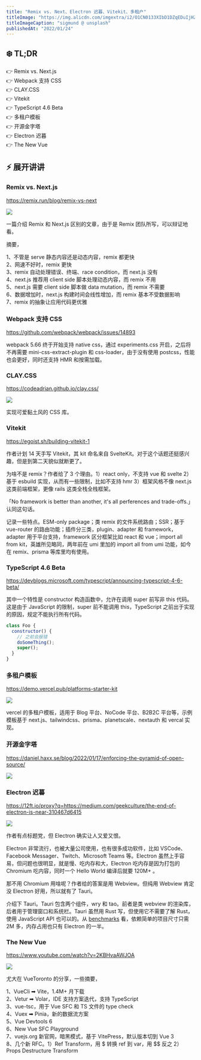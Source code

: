 ```yaml
---
title: "Remix vs. Next、Electron 迟暮、Vitekit、多租户"
titleImage: "https://img.alicdn.com/imgextra/i2/O1CN0133XIbD1DZqEDuIjHZ_!!6000000000231-0-tps-1920-1440.jpg"
titleImageCaption: "sigmund @ unsplash"
publishedAt: "2022/01/24"
---
```


## ❄️ TL;DR

👉 Remix vs. Next.js<br />
👉 Webpack 支持 CSS<br />
👉 CLAY.CSS<br />
👉 Vitekit<br />
👉 TypeScript 4.6 Beta<br />
👉 多租户模板<br />
👉 开源金字塔<br />
👉 Electron 迟暮<br />
👉 The New Vue<br />


## ⚡ 展开讲讲

### Remix vs. Next.js
https://remix.run/blog/remix-vs-next

![](https://img.alicdn.com/imgextra/i1/O1CN01HtWout1NmnfAiFhJ9_!!6000000001613-2-tps-1200-627.png)

一篇介绍 Remix 和 Next.js 区别的文章，由于是 Remix 团队所写，可以辩证地看。

摘要，

1、不管是 serve 静态内容还是动态内容，remix 都更快<br />
2、网速不好时，remix 更快<br />
3、remix 自动处理错误、终端、race condition，而 next.js 没有<br />
4、next.js 推荐用 client side 脚本处理动态内容，而 remix 不用<br />
5、next.js 需要 client side 脚本做 data mutation，而 remix 不需要<br />
6、数据增加时，next.js 构建时间会线性增加，而 remix 基本不受数据影响<br />
7、remix 的抽象让应用代码更优雅<br />

### Webpack 支持 CSS
https://github.com/webpack/webpack/issues/14893

webpack 5.66 终于开始支持 native css，通过 experiments.css 开启，之后将不再需要 mini-css-extract-plugin 和 css-loader，由于没有使用 postcss，性能也会更好，同时还支持 HMR 和按需加载。

### CLAY.CSS
https://codeadrian.github.io/clay.css/

![](https://img.alicdn.com/imgextra/i2/O1CN01bWSICa1oBEnxJvPvC_!!6000000005186-2-tps-1600-869.png)

实现可爱黏土风的 CSS 库。

### Vitekit
https://egoist.sh/building-vitekit-1

作者计划 14 天手写 Vitekit，其 kit 命名来自 SvelteKit。对于这个话题还挺感兴趣，但是到第二天貌似就断更了。

为啥不是 remix？作者给了 3 个理由。1）react only，不支持 vue 和 svelte 2）基于 esbuild 实现，从而有一些限制，比如不支持 hmr 3）框架风格不像 next.js 这类前端框架，更像 rails 这类全栈全栈框架。

「No framework is better than another, it's all perferences and trade-offs.」认同这句话。

记录一些特点。ESM-only package；类 remix 的文件系统路由；SSR；基于 vue-router 的路由功能；插件分三类，plugin、adapter 和 framework，adapter 用于平台支持，framework 区分框架比如 react 和 vue；import all from kit，英雄所见略同，两年前在 umi 里加的 import all from umi 功能，如今在 remix、prisma 等库里均有使用。

### TypeScript 4.6 Beta
https://devblogs.microsoft.com/typescript/announcing-typescript-4-6-beta/

其中一个特性是 constructor 构造函数中，允许在调用 super 前写非 this 代码。这是由于 JavaScript 的限制，super 前不能调用 this，TypeScript 之前出于实现的原因，规定不能执行所有代码。

```js
class Foo {
  constructor() {
    // 之前会报错
    doSomeThing();
    super();
  }
}
```

### 多租户模板
https://demo.vercel.pub/platforms-starter-kit

![](https://img.alicdn.com/imgextra/i1/O1CN019g5Cil28BxkRBe5qO_!!6000000007895-2-tps-1600-837.png)

vercel 的多租户模板，适用于 Blog 平台、NoCode 平台、B2B2C 平台等，示例模板基于 next.js、tailwindcss、prisma、planetscale、nextauth 和 vercal 实现。

### 开源金字塔
https://daniel.haxx.se/blog/2022/01/17/enforcing-the-pyramid-of-open-source/

![](https://img.alicdn.com/imgextra/i2/O1CN01lh9fJP1Q17H0voRsq_!!6000000001915-2-tps-1600-900.png)

### Electron 迟暮
https://12ft.io/proxy?q=https://medium.com/geekculture/the-end-of-electron-is-near-310467d6415

![](https://img.alicdn.com/imgextra/i1/O1CN01ziedud1wmLpJXXhOb_!!6000000006350-2-tps-560-560.png) 

作者有点标题党，但 Electron 确实让人又爱又恨。

Electron 非常流行，也被大量公司使用，也有很多成功软件，比如 VSCode、Facebook Messager、Twitch、Microsoft Teams 等。Electron 虽然上手容易，但问题也很明显，就是慢、吃内存和大，Electron 吃内存是因为打包的 Chromium 吃内容，同时一个 Hello World 编译后就要 120M+ 。

那不用 Chromium 用啥呢？作者给的答案是用 Webview。但纯用 Webview 肯定没 Electron 好用，所以就有了 Tauri。

介绍下 Tauri。Tauri 包含两个组件，wry 和 tao。前者是类 webview 的渲染库，后者用于管理窗口和系统栏。Tauri 虽然用 Rust 写，但使用它不需要了解 Rust，使用 JavaScript API 也可以的。从 [benchmarks](https://tauri.studio/benchmarks/) 看，依赖简单的项目尺寸只需 2M 多，内存占用也只有 Electron 的一半。

### The New Vue
https://www.youtube.com/watch?v=2KBHvaAWJOA

![](https://img.alicdn.com/imgextra/i3/O1CN01O7RLya1mLCBTxvTDU_!!6000000004937-2-tps-1600-863.png)

尤大在 VueToronto 的分享，一些摘要，

1、VueCli ➡ Vite，1.4M+ 月下载<br />
2、Vetur ➡ Volar，IDE 支持方案迭代，支持 TypeScript<br />
3、vue-tsc，用于 Vue SFC 和 TS 文件的 type check<br />
4、Vuex ➡ Pinia，新的数据流方案<br />
5、Vue Devtools 6<br />
6、New Vue SFC Playground<br />
7、vuejs.org 新官网，暗黑模式，基于 VitePress，默认版本切到 Vue 3<br />
8、几个新 RFC。1）Ref Transform，用 $ 转换 ref 到 var，用 $$ 反之 2）Props Destructure Transform<br />

